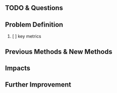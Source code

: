 

## TODO & Questions

## Problem Definition

1. [ ] key metrics

## Previous Methods & New Methods

## Impacts

## Further Improvement
